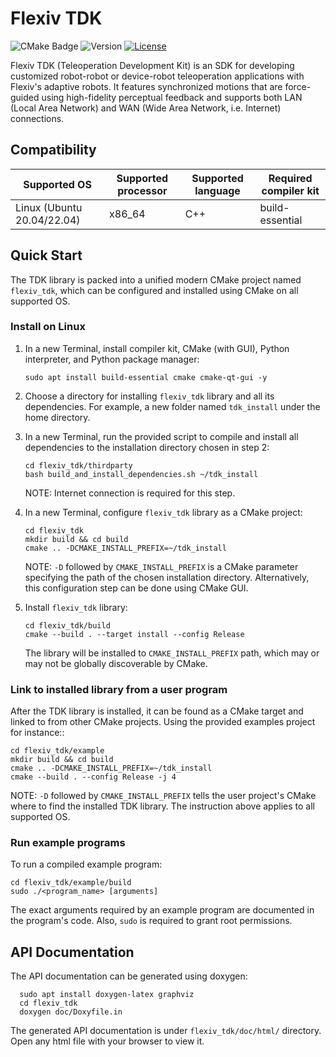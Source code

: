 # Flexiv TDK

![CMake Badge](https://github.com/flexivrobotics/flexiv_tdk/actions/workflows/cmake.yml/badge.svg) ![Version](https://img.shields.io/badge/version-1.1-blue.svg) [![License](https://img.shields.io/badge/License-Apache%202.0-blue.svg)](https://www.apache.org/licenses/LICENSE-2.0.html)

Flexiv TDK (Teleoperation Development Kit) is an SDK for developing customized robot-robot or device-robot teleoperation applications with Flexiv's adaptive robots. It features synchronized motions that are force-guided using high-fidelity perceptual feedback and supports both LAN (Local Area Network) and WAN (Wide Area Network, i.e. Internet) connections.

## Compatibility

| **Supported OS**           | **Supported processor** | **Supported language** | **Required compiler kit** |
| -------------------------- | ----------------------- | ---------------------- | ------------------------- |
| Linux (Ubuntu 20.04/22.04) | x86_64                  | C++                    | build-essential           |

## Quick Start

The TDK library is packed into a unified modern CMake project named ``flexiv_tdk``, which can be configured and installed using CMake on all supported OS.

### Install on Linux

1. In a new Terminal, install compiler kit, CMake (with GUI), Python interpreter, and Python package manager:

       sudo apt install build-essential cmake cmake-qt-gui -y

2. Choose a directory for installing ``flexiv_tdk`` library and all its dependencies. For example, a new folder named ``tdk_install`` under the home directory.

3. In a new Terminal, run the provided script to compile and install all dependencies to the installation directory chosen in step 2:

       cd flexiv_tdk/thirdparty
       bash build_and_install_dependencies.sh ~/tdk_install

   NOTE: Internet connection is required for this step.

4. In a new Terminal, configure ``flexiv_tdk`` library as a CMake project:

       cd flexiv_tdk
       mkdir build && cd build
       cmake .. -DCMAKE_INSTALL_PREFIX=~/tdk_install

   NOTE: ``-D`` followed by ``CMAKE_INSTALL_PREFIX`` is a CMake parameter specifying the path of the chosen installation directory. Alternatively, this configuration step can be done using CMake GUI.

5. Install ``flexiv_tdk`` library:

       cd flexiv_tdk/build
       cmake --build . --target install --config Release

   The library will be installed to ``CMAKE_INSTALL_PREFIX`` path, which may or may not be globally discoverable by CMake.

### Link to installed library from a user program

After the TDK library is installed, it can be found as a CMake target and linked to from other CMake projects. Using the provided examples project for instance::

    cd flexiv_tdk/example
    mkdir build && cd build
    cmake .. -DCMAKE_INSTALL_PREFIX=~/tdk_install
    cmake --build . --config Release -j 4

NOTE: ``-D`` followed by ``CMAKE_INSTALL_PREFIX`` tells the user project's CMake where to find the installed TDK library. The instruction above applies to all supported OS.

### Run example programs

To run a compiled example program:

    cd flexiv_tdk/example/build
    sudo ./<program_name> [arguments]

The exact arguments required by an example program are documented in the program's code. Also, ``sudo`` is required to grant root permissions.

## API Documentation

The API documentation can be generated using doxygen:

      sudo apt install doxygen-latex graphviz
      cd flexiv_tdk
      doxygen doc/Doxyfile.in

The generated API documentation is under ``flexiv_tdk/doc/html/`` directory. Open any html file with your browser to view it.
